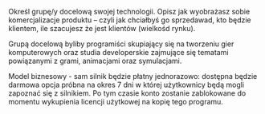 Określ grupę/y docelową swojej technologii. Opisz jak wyobrażasz sobie komercjalizacje
produktu – czyli jak chciałbyś go sprzedawad, kto będzie klientem, ile szacujesz że jest klientów
(wielkośd rynku).

Grupą docelową byliby programiści skupiający się na tworzeniu gier komputerowych oraz studia developerskie zajmujące się tematami powiązanymi z grami, animacjami oraz symulacjami.

Model biznesowy - sam silnik będzie płatny jednorazowo: dostępna będzie darmowa opcja próbna na okres 7 dni w której użytkownicy będą mogli zapoznać się z silnikiem. 
Po tym czasie konto zostanie zablokowane do momentu wykupienia licencji użytkowej na kopię tego programu.

